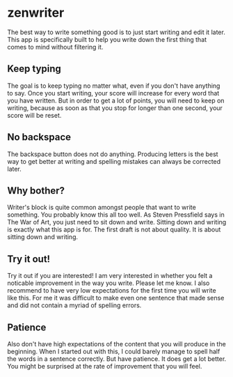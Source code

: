 # zenwriter
The best way to write something good is to just start writing and edit it later.
This app is specifically built to help you write down the first thing that comes to mind without filtering it. 

## Keep typing
The goal is to keep typing no matter what, even if you don't have anything to say. 
Once you start writing, your score will increase for every word that you have written. But in order to get a lot of points, you will need to keep on writing, because as soon as that you stop for longer than one second, your score will be reset.

## No backspace
The backspace button does not do anything. Producing letters is the best way to get better at writing and spelling mistakes can always be corrected later. 

## Why bother?
Writer's block is quite common amongst people that want to write something. You probably know this all too well. As Steven Pressfield says in The War of Art, you just need to sit down and write. Sitting down and writing is exactly what this app is for. The first draft is not about quality. It is about sitting down and writing.

## Try it out!
Try it out if you are interested! I am very interested in whether you felt a noticable improvement in the way you write. Please let me know. I also recommend to have very low expectations for the first time you will write like this. For me it was difficult to make even one sentence that made sense and did not contain a myriad of spelling errors.

## Patience
Also don't have high expectations of the content that you will produce in the beginning. When I started out with this, I could barely manage to spell half the words in a sentence correctly. But have patience. It does get a lot better. You might be surprised at the rate of improvement that you will feel.
